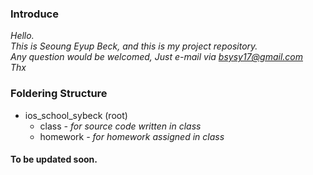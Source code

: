 ### Introduce  
*Hello.*  
*This is Seoung Eyup Beck, and this is my project repository.*  
*Any question would be welcomed, Just e-mail via bsysy17@gmail.com*  
*Thx*  
  
  
### Foldering Structure  
* ios_school_sybeck (root)  
  * class *- for source code written in class*  
  * homework *- for homework assigned in class*  
    
    
#### To be updated soon.
